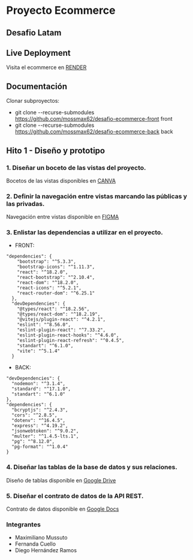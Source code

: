 # Proyecto Ecommerce
## Desafio Latam

## Live Deployment

Visita el ecommerce en [RENDER](https://front-7h60.onrender.com/)

## Documentación

Clonar subproyectos:

- git clone --recurse-submodules https://github.com/mossmax62/desafio-ecommerce-front front
- git clone --recurse-submodules https://github.com/mossmax62/desafio-ecommerce-back back

## Hito 1 - Diseño y prototipo

### 1. Diseñar un boceto de las vistas del proyecto.
Bocetos de las vistas disponibles en [CANVA](https://www.canva.com/design/DAGOgGu9kn0/WwLx_mgyU7nvB-6HhwhtuA/edit?utm_content=DAGOgGu9kn0&utm_campaign=designshare&utm_medium=link2&utm_source=sharebutton)


### 2. Definir la navegación entre vistas marcando las públicas y las privadas.
Navegación entre vistas disponible en [FIGMA](https://www.figma.com/board/db5XgSK3lfr4s6U7uxp1GF/Untitled?node-id=0-1&t=SttqJdoDWBZFwAxP-1)

### 3. Enlistar las dependencias a utilizar en el proyecto.

- FRONT:
```
"dependencies": {
    "bootstrap": "^5.3.3",
    "bootstrap-icons": "^1.11.3",
    "react": "^18.2.0",
    "react-bootstrap": "^2.10.4",
    "react-dom": "^18.2.0",
    "react-icons": "^5.2.1",
    "react-router-dom": "^6.25.1"
  },
  "devDependencies": {
    "@types/react": "^18.2.56",
    "@types/react-dom": "^18.2.19",
    "@vitejs/plugin-react": "^4.2.1",
    "eslint": "^8.56.0",
    "eslint-plugin-react": "^7.33.2",
    "eslint-plugin-react-hooks": "^4.6.0",
    "eslint-plugin-react-refresh": "^0.4.5",
    "standart": "^6.1.0",
    "vite": "^5.1.4"
  }
  ```
  - BACK:
  ```
  "devDependencies": {
    "nodemon": "^3.1.4",
    "standard": "^17.1.0",
    "standart": "^6.1.0"
  },
  "dependencies": {
    "bcryptjs": "^2.4.3",
    "cors": "^2.8.5",
    "dotenv": "^16.4.5",
    "express": "^4.19.2",
    "jsonwebtoken": "^9.0.2",
    "multer": "^1.4.5-lts.1",
    "pg": "^8.12.0",
    "pg-format": "^1.0.4"
  }
  ```

### 4. Diseñar las tablas de la base de datos y sus relaciones.
Diseño de tablas disponible en [Google Drive](https://drive.google.com/file/d/1iUWnnHz4O2bxwBKc8eHpXlKwn29LsiOK/view?usp=sharing)

### 5. Diseñar el contrato de datos de la API REST.
Contrato de datos disponible en [Google Docs](https://docs.google.com/document/d/1_b4-uCGUjhF2e0__0lEugP9KkbIERAg3DhzlE4CmP4Y/edit?usp=sharing)

### Integrantes
- Maximiliano Mussuto
- Fernanda Cuello
- Diego Hernández Ramos